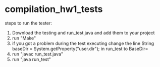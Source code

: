 # compilation_hw1_tests

steps to run the tester:
1. Download the testing and run_test.java and add them to your project 
2. run "Make"
3. if you got a problem during the test executing change the line String baseDir = System.getProperty("user.dir"); in run_test to BaseDir=<your path to ex1>
4. run "javac run_test.java"
5. run "java run_test"
